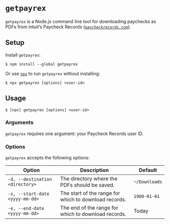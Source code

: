 # `getpayrex`

`getpayrex` is a Node.js command line tool for downloading paychecks as PDFs
from Intuit’s Paycheck Records ([`paycheckrecords.com`](https://www.paycheckrecords.com/)).

## Setup

Install `getpayrex`:

```
$ npm install --global getpayrex
```

Or use [`npx`](https://www.npmjs.com/package/npx) to run `getpayrex` without 
installing:

```
$ npx getpayrex [options] <user-id>
```

## Usage

```
$ [npx] getpayrex [options] <user-id>
```

### Arguments

`getpayrex` requires one argument: your Paycheck Records user ID.

### Options

`getpayrex` accepts the following options:

| Option | Description | Default |
|---|---|---|
| `-d, --destination <directory>` | The directory where the PDFs should be saved. | `~/Downloads` |
| `-s, --start-date <yyyy-mm-dd>` | The start of the range for which to download records. | `1900-01-01` |
| `-e, --end-date <yyyy-mm-dd>` | The end of the range for which to download records. | Today |
